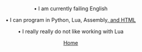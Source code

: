 <!-- refer to this as about.html because thats the only way it works =( -->

<!-- About Me stuff -->
<p style="text-align: center">
    <span style="font-size:1em">
        • I am currently failing English
    </span>
</p>
<p style="text-align: center">
    <span style="font-size:1em">
        • I can program in Python, Lua, Assembly,<a href="#note1" id="ref1" title="It counts ;D"> and HTML</a>
    </span>
</p>
<p style="text-align: center">
    <span style="font-size:1em">
        • I really really do not like working with Lua
    </span>
</p>
<!-- Home link -->
<p style="text-align: center">
    <a href="../">
        Home
    </a>
</p>
